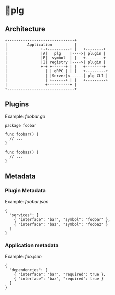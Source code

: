 # :electric_plug:plg

## Architecture
```
+------------------------------+
|         Application          |
|               +-+----------+ |   +--------+
|               |A|   plg    |---->| plugin |
|               |P|  symbol  | |   +--------+
|               |I| registry |---->| plugin |
|               +-+ +------+ | |   +--------+
|                 | | gRPC | | |   +---------+
|                 | |Server|<------| plg CLI |
|                 | +------+ | |   +---------+
|                 +----------+ |
+------------------------------+
```

## Plugins
Example: *foobar.go*
```
package foobar

func foobar() {
  // ...
}

func foobaz() {
  // ...
}
```

## Metadata
### Plugin Metadata
Example: *foobar.json*
```
{
  "services": [
    { "interface": "bar", "symbol": "foobar" },
    { "interface": "baz", "symbol": "foobaz" }
  ]
}
```

### Application metadata
Example: *foo.json*
```
{
  "dependencies": [
    { "interface": "bar", "required": true },
    { "interface": "baz", "required": true }
  ]
}
```
